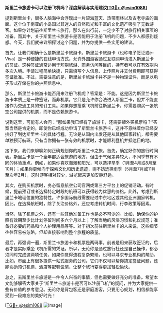 **斯里兰卡旅游卡可以注册飞机吗？深度解读与实用建议[[TG💪+ @esim1088](https://t.me/s/esim1088)]**

提到斯里兰卡，很多人脑海中会浮现出一片碧海蓝天、热带雨林以及古老寺庙的画面。这个位于南亚的小岛国以其迷人的自然风光和丰富的文化遗产吸引了无数游客。如果你计划前往斯里兰卡旅行，那么在出行前，一定少不了对旅行相关事项的准备。而其中，关于斯里兰卡旅游卡是否能用于注册飞机的问题，不少人都感到疑惑。今天，我们就来详细探讨这个问题，并为你提供一些实用的建议。

首先，让我们明确什么是斯里兰卡旅游卡。斯里兰卡旅游卡（也称电子签证或e-Visa）是一种便捷的在线申请方式，允许外国游客通过互联网申请进入斯里兰卡的签证。这种签证通常适用于短期旅游、商务访问等目的，持有者可以在有效期内多次入境。申请过程简单快捷，只需填写个人信息、上传照片并支付费用即可获得签证批准。不过，需要注意的是，斯里兰卡旅游卡并不是一种物理证件，而是以电子形式存储在你的护照信息中。

那么，斯里兰卡旅游卡能否用来注册飞机呢？答案是：不能。这是因为斯里兰卡旅游卡本质上是一种签证，而非机票。它只是允许你合法进入斯里兰卡，但并不能直接作为交通工具的预订工具。如果你想搭乘飞机前往斯里兰卡，你需要购买一张航空公司提供的机票，而不是依赖旅游卡。

说到这里，可能有人会问：“那如果我已经有了旅游卡，还需要额外买机票吗？”答案当然是肯定的。即使你已经成功申请了斯里兰卡旅游卡，这并不意味着你已经安排好了到达斯里兰卡的具体行程。无论是从国内出发还是从其他国家转机，都需要单独预订航班。只有当你拥有一张有效的机票时，才能顺利登机并抵达目的地。

接下来，我们来聊聊如何正确规划你的斯里兰卡之旅。首先，确定好你的旅行时间表。斯里兰卡是一个全年都适合旅游的地方，但由于气候差异较大，不同季节有不同的体验重点。例如，如果你喜欢海滩和阳光，可以选择旱季（1月至4月或8月至10月）；如果你更倾向于探索文化和历史遗迹，则不妨选择雨季（5月至7月或11月至次年2月），这时游客相对较少，游览起来更加安静舒适。

其次，在购买机票时，务必留意航空公司官网或第三方平台上的促销活动。有时候，提前预订或者选择特定时段的航班可以获得较为优惠的价格。此外，考虑到斯里兰卡地理位置的独特性，许多国际航线需要经过中东地区或其他亚洲国家转机。因此，在选择航班时，除了关注价格外，还应考虑转机时间、行李政策等因素。

当然，除了机票之外，还有一些其他准备工作也是必不可少的。比如，确保你的护照有效期至少比计划停留时间多六个月以上；了解当地的风俗习惯和礼仪规范；准备好必要的药品和个人护理用品等等。对于初次前往斯里兰卡的人来说，这些细节往往容易被忽略，但却直接影响到整个旅程的质量。

最后，再强调一遍，斯里兰卡旅游卡和机票是两码事。前者是用来获取签证的，后者才是实际乘坐飞机所需的凭证。所以，无论你是通过旅行社还是自己操作，都必须同时完成这两项任务。如果你觉得流程复杂繁琐，也可以寻求专业机构的帮助。比如，市面上有很多提供一站式服务的公司，它们不仅可以帮你搞定签证问题，还能协助预订机票、酒店等配套设施，让整个旅行变得更加轻松愉快。

总之，去斯里兰卡旅游是一件令人兴奋的事情，但也需要做好充分的准备。希望本文能够解答大家关于“斯里兰卡旅游卡是否可以注册飞机”的疑问，并为大家提供一些有价值的参考意见。无论你是背包客还是家庭游客，只要用心规划，相信都能享受到一段难忘的美好时光！

[[TG💪+ @esim1088](https://t.me/s/esim1088) ![Image](https://i.postimg.cc/4NQfJmqS/Snipaste-2025-05-13-00-14-12.png)]